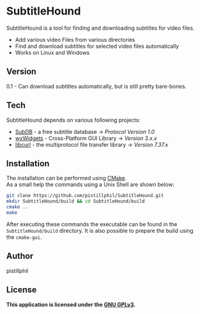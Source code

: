 SubtitleHound
=========

SubtitleHound is a tool for finding and downloading subtitles for video files.

  - Add various video Files from various directories
  - Find and download subtitles for selected video files automatically
  - Works on Linux and Windows


Version
----

0.1 - Can download subtitles automatically, but is still pretty bare-bones.

Tech
-----------

SubtitleHound depends on various following projects:

* [SubDB] - a free subtitle database -> _Protocol_ _Version_ _1.0_
* [wxWidgets] - Cross-Platform GUI Library -> _Version_ _3.x.x_
* [libcurl] - the multiprotocol file transfer library -> _Version_ _7.37.x_

Installation
--------------

The installation can be performed using [CMake].  
As a small help the commands using a Unix Shell are shown below:
```sh
git clone https://github.com/pistillphil/SubtitleHound.git
mkdir SubtitleHound/build && cd SubtitleHound/build
cmake ..
make
```
After executing these commands the executable can be found in the `SubtitleHound/build` directory. It is also possible to prepare the build using the `cmake-gui`.

Author
------
pistillphil


License
----

**This application is licensed under the [GNU GPLv3](https://www.gnu.org/licenses/gpl-3.0.txt).**

[SubDB]:http://thesubdb.com/
[wxWidgets]:http://www.wxwidgets.org/
[libcurl]:http://curl.haxx.se/
[CMake]:http://www.cmake.org/
[git-repo-url]:https://github.com/pistillhil/SubtitleHound.git
